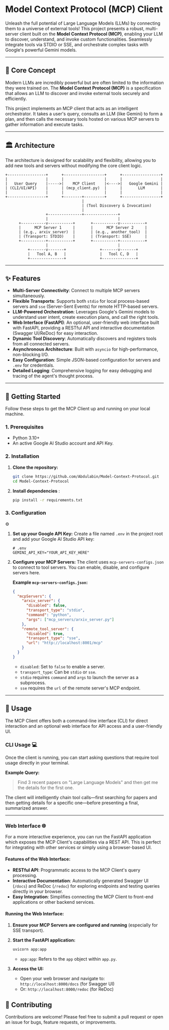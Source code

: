 # Model Context Protocol (MCP) Client

Unleash the full potential of Large Language Models (LLMs) by connecting them to a universe of external tools! This project presents a robust, multi-server client built on the **Model Context Protocol (MCP)**, enabling your LLM to discover, understand, and invoke custom functionalities. Seamlessly integrate tools via STDIO or SSE, and orchestrate complex tasks with Google's powerful Gemini models.

---

## 🚀 Core Concept

Modern LLMs are incredibly powerful but are often limited to the information they were trained on. The **Model Context Protocol (MCP)** is a specification that allows an LLM to discover and invoke external tools securely and efficiently.

This project implements an MCP client that acts as an intelligent orchestrator. It takes a user's query, consults an LLM (like Gemini) to form a plan, and then calls the necessary tools hosted on various MCP servers to gather information and execute tasks.

---

## 🏛️ Architecture

The architecture is designed for scalability and flexibility, allowing you to add new tools and servers without modifying the core client logic.

```
+-----------------+      +------------------+      +-----------------+
|                 |      |                  |      |                 |
|   User Query    |----->|    MCP Client    |<---->|   Google Gemini |
| (CLI/UI/API)    |      | (mcp_client.py)  |      |       LLM       |
|                 |      |                  |      |                 |
+-----------------+      +--------+---------+      +-----------------+
                                  |
                                  | (Tool Discovery & Invocation)
                                  |
                  +---------------+---------------+
                  |                               |
      +-----------v-----------+       +-----------v-----------+
      |      MCP Server 1     |       |      MCP Server 2     |
      | (e.g., arxiv_server)  |       | (e.g., another_tool)  |
      | (Transport: STDIO)    |       | (Transport: SSE)      |
      +-----------+-----------+       +-----------+-----------+
                  |                               |
          +-------v-------+               +-------v-------+
          |   Tool A, B   |               |   Tool C, D   |
          +---------------+               +---------------+
```

---

## ✨ Features

*   **Multi-Server Connectivity**: Connect to multiple MCP servers simultaneously.
*   **Flexible Transports**: Supports both `stdio` for local process-based servers and `sse` (Server-Sent Events) for remote HTTP-based servers.
*   **LLM-Powered Orchestration**: Leverages Google's Gemini models to understand user intent, create execution plans, and call the right tools.
*   **Web Interface (FastAPI)**: An optional, user-friendly web interface built with FastAPI, providing a RESTful API and interactive documentation (Swagger UI/ReDoc) for easy interaction.
*   **Dynamic Tool Discovery**: Automatically discovers and registers tools from all connected servers.
*   **Asynchronous Architecture**: Built with `asyncio` for high-performance, non-blocking I/O.
*   **Easy Configuration**: Simple JSON-based configuration for servers and `.env` for credentials.
*   **Detailed Logging**: Comprehensive logging for easy debugging and tracing of the agent's thought process.

---

## 🏁 Getting Started

Follow these steps to get the MCP Client up and running on your local machine.

### 1. Prerequisites

*   Python 3.10+
*   An active Google AI Studio account and API Key.

### 2. Installation

1.  **Clone the repository:**
    ```bash
    git clone https://github.com/Abdulabin/Model-Context-Protocol.git
    cd Model-Context-Protocol
    ```

2.  **Install dependencies** :
    ```bash
    pip install -r requirements.txt
    ```

### 3. Configuration
⚙️
1.  **Set up your Google API Key:**
    Create a file named `.env` in the project root and add your Google AI Studio API key:
    ```env
    # .env
    GEMINI_API_KEY="YOUR_API_KEY_HERE"
    ```

2.  **Configure your MCP Servers:**
    The client uses `mcp-servers-configs.json` to connect to tool servers. You can enable, disable, and configure servers here.

    **Example `mcp-servers-configs.json`:**
    ```json
    {
      "mcpServers": {
        "arxiv_server": {
          "disabled": false,
          "transport_type": "stdio",
          "command": "python",
          "args": ["mcp_servers/arxiv_server.py"]
        },
        "remote_tool_server": {
          "disabled": true,
          "transport_type": "sse",
          "url": "http://localhost:8001/mcp"
        }
      }
    }
    ```
    *   `disabled`: Set to `false` to enable a server.
    *   `transport_type`: Can be `stdio` or `sse`.
    *   `stdio` requires `command` and `args` to launch the server as a subprocess.
    *   `sse` requires the `url` of the remote server's MCP endpoint.


---

## 🚀 Usage

The MCP Client offers both a command-line interface (CLI) for direct interaction and an optional web interface for API access and a user-friendly UI.

### CLI Usage 💻

Once the client is running, you can start asking questions that require tool usage directly in your terminal.

**Example Query:**
> Find 3 recent papers on "Large Language Models" and then get me the details for the first one.

The client will intelligently chain tool calls—first searching for papers and then getting details for a specific one—before presenting a final, summarized answer.

---

### Web Interface  🌐

For a more interactive experience, you can run the FastAPI application which exposes the MCP Client's capabilities via a REST API. This is perfect for integrating with other services or simply using a browser-based UI.

#### Features of the Web Interface:
*   **RESTful API**: Programmatic access to the MCP Client's query processing.
*   **Interactive Documentation**: Automatically generated Swagger UI (`/docs`) and ReDoc (`/redoc`) for exploring endpoints and testing queries directly in your browser.
*   **Easy Integration**: Simplifies connecting the MCP Client to front-end applications or other backend services.

#### Running the Web Interface:
1.  **Ensure your MCP Servers are configured and running** (especially for SSE transport).
2.  **Start the FastAPI application:**
    ```bash
    uvicorn app:app 
    ```
    *   `app:app`: Refers to the `app` object within `app.py`.


3.  **Access the UI:**
    *   Open your web browser and navigate to: `http://localhost:8000/docs` (for Swagger UI)
    *   Or: `http://localhost:8000/redoc` (for ReDoc)


## 🤝 Contributing

Contributions are welcome! Please feel free to submit a pull request or open an issue for bugs, feature requests, or improvements.

